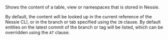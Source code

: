 Shows the content of a table, view or namespaces that is stored in Nessie.

By default, the content will be looked up in the current reference of the Nessie CLI, or
in the branch or tab specified using the `IN` clause. By default entities on the latest
commit of the branch or tag will be listed, which can be overridden using the `AT` clause.
